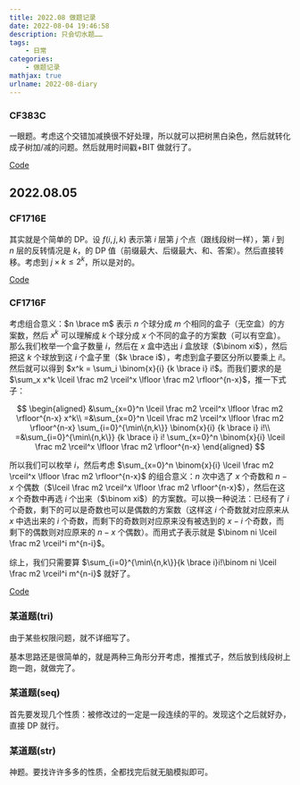 ```yaml
---
title: 2022.08 做题记录
date: 2022-08-04 19:46:58
description: 只会切水题……
tags:
	- 日常
categories:
	- 做题记录
mathjax: true
urlname: 2022-08-diary
---
```


### CF383C

一眼题。考虑这个交错加减换很不好处理，所以就可以把树黑白染色，然后就转化成子树加/减的问题。然后就用时间戳+BIT 做就行了。

[Code](https://codeforces.com/contest/383/submission/166915726)

## 2022.08.05

### CF1716E

其实就是个简单的 DP。设 $f(i,j,k)$ 表示第 $i$ 层第 $j$ 个点（跟线段树一样），第 $i$ 到 $n$ 层的反转情况是 $k$，的 DP 值（前缀最大、后缀最大、和、答案）。然后直接转移。考虑到 $j \times k \le 2^k$，所以是对的。

[Code](https://codeforces.com/contest/1716/submission/167050966)

### CF1716F

考虑组合意义：$n \brace m$ 表示 $n$ 个球分成 $m$ 个相同的盒子（无空盒）的方案数，然后 $x^k$ 可以理解成 $k$ 个球分成 $x$ 个不同的盒子的方案数（可以有空盒）。那么我们枚举一个盒子数量 $i$，然后在 $x$ 盒中选出 $i$ 盒放球（$\binom xi$），然后把这 $k$ 个球放到这 $i$ 个盒子里（$k \brace i$），考虑到盒子要区分所以要乘上 $i!$。然后就可以得到 $x^k = \sum_i \binom{x}{i} {k \brace i} i!$。而我们要求的是 $\sum_x x^k \lceil \frac m2 \rceil^x \lfloor \frac m2 \rfloor^{n-x}$，推一下式子：

$$
\begin{aligned}
	 &\sum_{x=0}^n \lceil \frac m2 \rceil^x \lfloor \frac m2 \rfloor^{n-x} x^k\\
	=&\sum_{x=0}^n \lceil \frac m2 \rceil^x \lfloor \frac m2 \rfloor^{n-x} \sum_{i=0}^{\min\{n,k\}} \binom{x}{i} {k \brace i} i!\\
	=&\sum_{i=0}^{\min\{n,k\}} {k \brace i} i! \sum_{x=0}^n \binom{x}{i} \lceil \frac m2 \rceil^x \lfloor \frac m2 \rfloor^{n-x}
\end{aligned}
$$

所以我们可以枚举 $i$，然后考虑 $\sum_{x=0}^n \binom{x}{i} \lceil \frac m2 \rceil^x \lfloor \frac m2 \rfloor^{n-x}$ 的组合意义：$n$ 次中选了 $x$ 个奇数和 $n-x$ 个偶数（$\lceil \frac m2 \rceil^x \lfloor \frac m2 \rfloor^{n-x}$），然后在这 $x$ 个奇数中再选 $i$ 个出来（$\binom xi$）的方案数。可以换一种说法：已经有了 $i$ 个奇数，剩下的可以是奇数也可以是偶数的方案数（这样这 $i$ 个奇数就对应原来从 $x$ 中选出来的 $i$ 个奇数，而剩下的奇数则对应原来没有被选到的 $x-i$ 个奇数，而剩下的偶数则对应原来的 $n-x$ 个偶数）。而用式子表示就是 $\binom ni \lceil \frac m2 \rceil^i m^{n-i}$。

综上，我们只需要算 $\sum_{i=0}^{\min\{n,k\}}{k \brace i}i!\binom ni \lceil \frac m2 \rceil^i m^{n-i}$ 就好了。

[Code](https://codeforces.com/contest/1716/submission/167168893)

### 某道题(tri)

由于某些权限问题，就不详细写了。

基本思路还是很简单的，就是两种三角形分开考虑，推推式子，然后放到线段树上跑一跑，就做完了。

### 某道题(seq)

首先要发现几个性质：被修改过的一定是一段连续的平的。发现这个之后就好办，直接 DP 就行。

### 某道题(str)

神题。要找许许多多的性质，全都找完后就无脑模拟即可。



